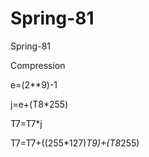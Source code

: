 # Spring-81
Spring-81

Compression

e=(2**9)-1

j=e+(T8*255)

T7=T7*j

T7=T7+((255*127)*T9)+(T8*255)
